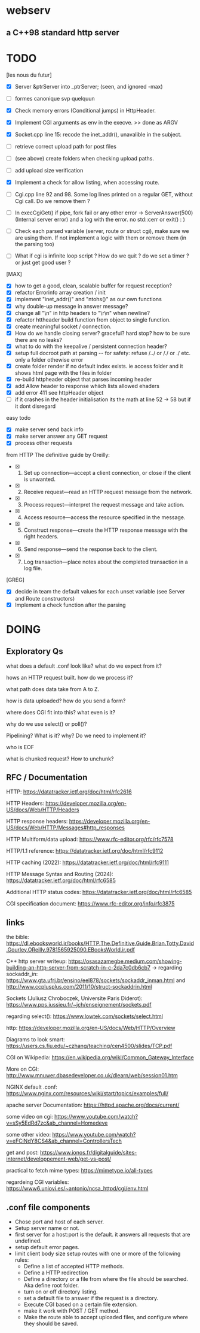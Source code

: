 # webserv
## a C++98 standard http server

# TODO

[les nous du futur]
- [x] Server &ptrServer into _ptrServer; (seen, and ignored -max)
- [ ] formes canonique svp quelquun
- [x] Check memory errors (Conditional jumps) in HttpHeader.
- [x] Implement CGI arguments as env in the execve. >> done as ARGV
- [x] Socket.cpp line 15: recode the inet_addr(), unavalible in the subject.
- [ ] retrieve correct upload path for post files
- [ ] (see above) create folders when checking upload paths.
- [ ] add upload size verification
- [x] Implement a check for allow listing, when accessing route.
- [ ] Cgi.cpp line 92 and 98. Some log lines printed on a regular GET, without Cgi call. Do we remove them ?
- [ ] In execCgiGet() if pipe, fork fail or any other error -> ServerAnswer(500) (Internal server error) and a log with the error. no std::cerr or exit() :  )
- [ ] Check each parsed variable (server, route or struct cgi), make sure we are using them. If not implement a logic with them or remove them (in the parsing too)
- [ ] What if cgi is infinite loop script ? How do we quit ? do we set a timer ? or just get good user ?


[MAX]
- [x] how to get a good, clean, scalable buffer for request reception?
- [x] refactor Errorinfo array creation / init
- [x] implement "inet_addr()" and "ntohs()" as our own functions
- [x] why double-up message in answer message?
- [x] change all "\n" in http headers to "\r\n" when newline?
- [x] refactor httheader build function from object to single function.
- [x] create meaningful socket / connection.
- [x] How do we handle closing server? graceful? hard stop? how to be sure there are no leaks?
- [x] what to do with the keepalive / persistent connection header?
- [x] setup full docroot path at parsing -- for safety: refuse /../ or /./ or ./ etc. only a folder othewise error
- [x] create folder render if no default index exists. ie access folder and it shows html page with the files in folder
- [x] re-build httpheader object that parses incoming header
- [x] add Allow header to response whiich lists allowed ehaders
- [x] add error 411 see httpHeader object
- [ ] if it crashes in the header initialisation its the math at line 52 -> 58 but if it dont disregard
      
easy todo
- [x] make server send back info
- [x] make server answer any GET request
- [x] process other requests
      
from HTTP The definitive guide by Oreilly:
- [x] 1. Set up connection—accept a client connection, or close if the client is unwanted.
- [x] 2. Receive request—read an HTTP request message from the network.
- [x] 3. Process request—interpret the request message and take action.
- [x] 4. Access resource—access the resource specified in the message.
- [x] 5. Construct response—create the HTTP response message with the right headers.
- [x] 6. Send response—send the response back to the client.
- [x] 7. Log transaction—place notes about the completed transaction in a log file.

[GREG]
- [x] decide in team the default values for each unset variable (see Server and Route constructors)
- [x] Implement a check function after the parsing
# DOING

##	Exploratory Qs
what does a default .conf look like? what do we expect from it?

hows an HTTP request built. how do we process it?

what path does data take from A to Z.

how is data uploaded? how do you send a form?

where does CGI fit into this? what even is it?

why do we use select() or poll()?

Pipelining? What is it? why? Do we need to implement it?

who is EOF

what is chunked request? How to unchunk?

##	RFC / Documentation
HTTP:            https://datatracker.ietf.org/doc/html/rfc2616

HTTP Headers:	https://developer.mozilla.org/en-US/docs/Web/HTTP/Headers

HTTP response headers:	https://developer.mozilla.org/en-US/docs/Web/HTTP/Messages#http_responses

HTTP Multiform/data upload:      https://www.rfc-editor.org/rfc/rfc7578

HTTP/1.1 reference:	https://datatracker.ietf.org/doc/html/rfc9112

HTTP caching (2022):	https://datatracker.ietf.org/doc/html/rfc9111

HTTP Message Syntax and Routing (2024): https://datatracker.ietf.org/doc/html/rfc6585

Additional HTTP status codes: https://datatracker.ietf.org/doc/html/rfc6585

CGI specification document: https://www.rfc-editor.org/info/rfc3875

##	links
the bible:           https://dl.ebooksworld.ir/books/HTTP.The.Definitive.Guide.Brian.Totty.David.Gourley.OReilly.9781565925090.EBooksWorld.ir.pdf

C++ http server writeup:    https://osasazamegbe.medium.com/showing-building-an-http-server-from-scratch-in-c-2da7c0db6cb7
-> regarding sockaddr_in:   https://www.gta.ufrj.br/ensino/eel878/sockets/sockaddr_inman.html and http://www.ccplusplus.com/2011/10/struct-sockaddrin.html

Sockets (Juliusz Chroboczek, Universite Paris Diderot):    https://www.pps.jussieu.fr/~jch/enseignement/sockets.pdf

regarding select():    https://www.lowtek.com/sockets/select.html

http:    https://developer.mozilla.org/en-US/docs/Web/HTTP/Overview

Diagrams to look smart: https://users.cs.fiu.edu/~czhang/teaching/cen4500/slides/TCP.pdf

CGI on Wikipedia: https://en.wikipedia.org/wiki/Common_Gateway_Interface

More on CGI:    http://www.mnuwer.dbasedeveloper.co.uk/dlearn/web/session01.htm

NGINX default .conf:    https://www.nginx.com/resources/wiki/start/topics/examples/full/

apache server Documentation:    https://httpd.apache.org/docs/current/

some video  on cgi: https://www.youtube.com/watch?v=sSy5EdRd7zc&ab_channel=Homedeve

some other video: https://www.youtube.com/watch?v=eFCiNdY8CS4&ab_channel=ControllersTech

get and post: https://www.ionos.fr/digitalguide/sites-internet/developpement-web/get-vs-post/

practical to fetch mime types:      https://mimetype.io/all-types

regardeing CGI variables:      https://www6.uniovi.es/~antonio/ncsa_httpd/cgi/env.html

##  .conf file components
- Chose port and host of each server.
- Setup server name or not.
- first server for a host:port is the default. it answers all requests that are undefined.
- setup default error pages.
- limit client body size
setup routes with one or more of the following rules:
    - Define a list of accepted HTTP methods.
    - Define a HTTP redirection
    - Define a directory or a file from where the file should be searched. Aka define root folder.
    - turn on or off directory listing.
    - set a default file to answer if the request is a directory.
    - Execute CGI based on a certain file extension.
    - make it work with POST / GET method.
    - Make the route able to accept uploaded files, and configure where they should be saved.
